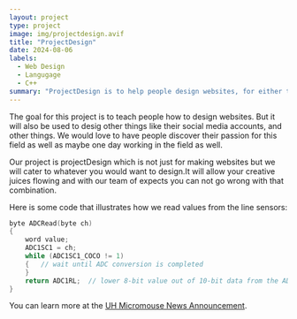 ```yaml
---
layout: project
type: project
image: img/projectdesign.avif
title: "ProjectDesign"
date: 2024-08-06
labels:
  - Web Design
  - Langugage
  - C++
summary: "ProjectDesign is to help people design websites, for either their jobs or for personal use."
---
```




The goal for this project is to teach people how to design websites. But it will also be used to desig other things like their social media accounts, and other things. We would love to have people discover their passion for this field as well as maybe one day working in the field as well. 

Our project is projectDesign which is not just for making websites but we will cater to whatever you would want to design.It will allow your creative juices flowing and with our team of expects you can not go wrong with that combination.

Here is some code that illustrates how we read values from the line sensors:

```cpp
byte ADCRead(byte ch)
{
    word value;
    ADC1SC1 = ch;
    while (ADC1SC1_COCO != 1)
    {   // wait until ADC conversion is completed   
    }
    return ADC1RL;  // lower 8-bit value out of 10-bit data from the ADC
}
```

You can learn more at the [UH Micromouse News Announcement](https://manoa.hawaii.edu/news/article.php?aId=2857).
